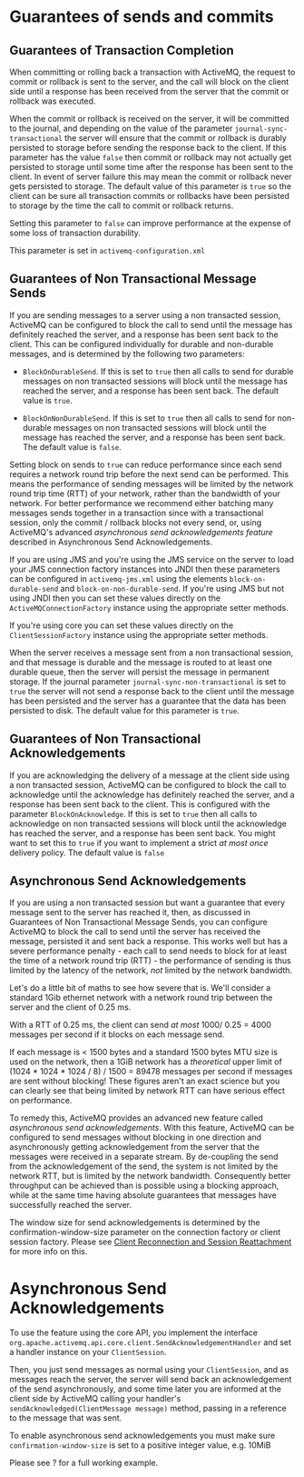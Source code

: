 # Guarantees of sends and commits

## Guarantees of Transaction Completion

When committing or rolling back a transaction with ActiveMQ, the request
to commit or rollback is sent to the server, and the call will block on
the client side until a response has been received from the server that
the commit or rollback was executed.

When the commit or rollback is received on the server, it will be
committed to the journal, and depending on the value of the parameter
`journal-sync-transactional` the server will ensure that the commit or
rollback is durably persisted to storage before sending the response
back to the client. If this parameter has the value `false` then commit
or rollback may not actually get persisted to storage until some time
after the response has been sent to the client. In event of server
failure this may mean the commit or rollback never gets persisted to
storage. The default value of this parameter is `true` so the client can
be sure all transaction commits or rollbacks have been persisted to
storage by the time the call to commit or rollback returns.

Setting this parameter to `false` can improve performance at the expense
of some loss of transaction durability.

This parameter is set in `activemq-configuration.xml`

## Guarantees of Non Transactional Message Sends

If you are sending messages to a server using a non transacted session,
ActiveMQ can be configured to block the call to send until the message
has definitely reached the server, and a response has been sent back to
the client. This can be configured individually for durable and
non-durable messages, and is determined by the following two parameters:

-   `BlockOnDurableSend`. If this is set to `true` then all calls to
    send for durable messages on non transacted sessions will block
    until the message has reached the server, and a response has been
    sent back. The default value is `true`.

-   `BlockOnNonDurableSend`. If this is set to `true` then all calls to
    send for non-durable messages on non transacted sessions will block
    until the message has reached the server, and a response has been
    sent back. The default value is `false`.

Setting block on sends to `true` can reduce performance since each send
requires a network round trip before the next send can be performed.
This means the performance of sending messages will be limited by the
network round trip time (RTT) of your network, rather than the bandwidth
of your network. For better performance we recommend either batching
many messages sends together in a transaction since with a transactional
session, only the commit / rollback blocks not every send, or, using
ActiveMQ's advanced *asynchronous send acknowledgements feature*
described in Asynchronous Send Acknowledgements.

If you are using JMS and you're using the JMS service on the server to
load your JMS connection factory instances into JNDI then these
parameters can be configured in `activemq-jms.xml` using the elements
`block-on-durable-send` and `block-on-non-durable-send`. If you're using
JMS but not using JNDI then you can set these values directly on the
`ActiveMQConnectionFactory` instance using the appropriate setter
methods.

If you're using core you can set these values directly on the
`ClientSessionFactory` instance using the appropriate setter methods.

When the server receives a message sent from a non transactional
session, and that message is durable and the message is routed to at
least one durable queue, then the server will persist the message in
permanent storage. If the journal parameter
`journal-sync-non-transactional` is set to `true` the server will not
send a response back to the client until the message has been persisted
and the server has a guarantee that the data has been persisted to disk.
The default value for this parameter is `true`.

## Guarantees of Non Transactional Acknowledgements

If you are acknowledging the delivery of a message at the client side
using a non transacted session, ActiveMQ can be configured to block the
call to acknowledge until the acknowledge has definitely reached the
server, and a response has been sent back to the client. This is
configured with the parameter `BlockOnAcknowledge`. If this is set to
`true` then all calls to acknowledge on non transacted sessions will
block until the acknowledge has reached the server, and a response has
been sent back. You might want to set this to `true` if you want to
implement a strict *at most once* delivery policy. The default value is
`false`

## Asynchronous Send Acknowledgements

If you are using a non transacted session but want a guarantee that
every message sent to the server has reached it, then, as discussed in
Guarantees of Non Transactional Message Sends, you can configure ActiveMQ to block the call to send until the server
has received the message, persisted it and sent back a response. This
works well but has a severe performance penalty - each call to send
needs to block for at least the time of a network round trip (RTT) - the
performance of sending is thus limited by the latency of the network,
*not* limited by the network bandwidth.

Let's do a little bit of maths to see how severe that is. We'll consider
a standard 1Gib ethernet network with a network round trip between the
server and the client of 0.25 ms.

With a RTT of 0.25 ms, the client can send *at most* 1000/ 0.25 = 4000
messages per second if it blocks on each message send.

If each message is \< 1500 bytes and a standard 1500 bytes MTU size is
used on the network, then a 1GiB network has a *theoretical* upper limit
of (1024 \* 1024 \* 1024 / 8) / 1500 = 89478 messages per second if
messages are sent without blocking! These figures aren't an exact
science but you can clearly see that being limited by network RTT can
have serious effect on performance.

To remedy this, ActiveMQ provides an advanced new feature called
*asynchronous send acknowledgements*. With this feature, ActiveMQ can be
configured to send messages without blocking in one direction and
asynchronously getting acknowledgement from the server that the messages
were received in a separate stream. By de-coupling the send from the
acknowledgement of the send, the system is not limited by the network
RTT, but is limited by the network bandwidth. Consequently better
throughput can be achieved than is possible using a blocking approach,
while at the same time having absolute guarantees that messages have
successfully reached the server.

The window size for send acknowledgements is determined by the
confirmation-window-size parameter on the connection factory or client
session factory. Please see [Client Reconnection and Session Reattachment](client-reconnection.md) for more info on this.

# Asynchronous Send Acknowledgements

To use the feature using the core API, you implement the interface
`org.apache.activemq.api.core.client.SendAcknowledgementHandler` and set
a handler instance on your `ClientSession`.

Then, you just send messages as normal using your `ClientSession`, and
as messages reach the server, the server will send back an
acknowledgement of the send asynchronously, and some time later you are
informed at the client side by ActiveMQ calling your handler's
`sendAcknowledged(ClientMessage message)` method, passing in a reference
to the message that was sent.

To enable asynchronous send acknowledgements you must make sure
`confirmation-window-size` is set to a positive integer value, e.g.
10MiB

Please see ? for a full working example.
